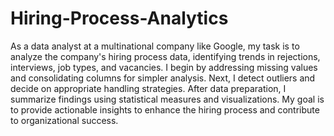 # Hiring-Process-Analytics
As a data analyst at a multinational company like Google, my task is to
analyze the company's hiring process data, identifying trends in
rejections, interviews, job types, and vacancies. I begin by addressing
missing values and consolidating columns for simpler analysis. Next, I
detect outliers and decide on appropriate handling strategies. After data
preparation, I summarize findings using statistical measures and
visualizations. My goal is to provide actionable insights to enhance the
hiring process and contribute to organizational success.
